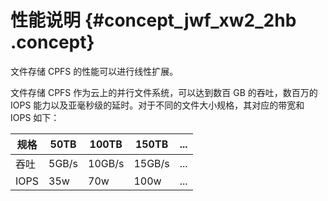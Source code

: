 # 性能说明 {#concept_jwf_xw2_2hb .concept}

文件存储 CPFS 的性能可以进行线性扩展。

文件存储 CPFS 作为云上的并行文件系统，可以达到数百 GB 的吞吐，数百万的 IOPS 能力以及亚毫秒级的延时。对于不同的文件大小规格，其对应的带宽和 IOPS 如下：

|规格|50TB|100TB|150TB|...|
|--|----|-----|-----|---|
|吞吐|5GB/s|10GB/s|15GB/s|...|
|IOPS|35w|70w|100w|...|

